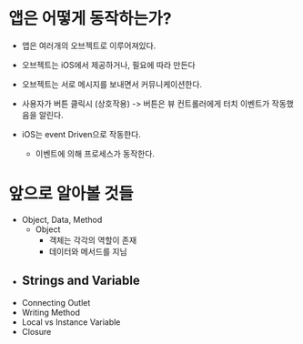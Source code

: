# 앱은 어떻게 동작하는가?

- 앱은 여러개의 오브젝트로 이루어져있다.

- 오브젝트는 iOS에서 제공하거나, 필요에 따라 만든다

- 오브젝트는 서로 메시지를 보내면서 커뮤니케이션한다.

- 사용자가 버튼 클릭시 (상호작용) -> 버튼은 뷰 컨트롤러에게 터치 이벤트가 작동했음을 알린다. 

- iOS는 event Driven으로 작동한다. 
  - 이벤트에 의해 프로세스가 동작한다.



# 앞으로 알아볼 것들 

- Object, Data, Method
  - Object
    - 객체는 각각의 역할이 존재
    - 데이터와 메서드를 지님
- Strings and Variable
  - 
- Connecting Outlet
- Writing Method
- Local vs Instance Variable
- Closure



